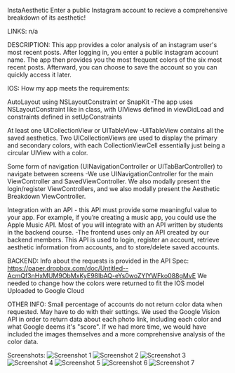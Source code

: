 InstaAesthetic
Enter a public Instagram account to recieve a comprehensive breakdown of its aesthetic!

LINKS: n/a

DESCRIPTION:
This app provides a color analysis of an instagram user's most recent posts.
After logging in, you enter a public instagram account name. The app then 
provides you the most frequent colors of the six most recent posts. Afterward, 
you can choose to save the account so you can quickly access it later.

IOS:
How my app meets the requirements:

AutoLayout using NSLayoutConstraint or SnapKit
-The app uses NSLayoutConstraint like in class, with UIViews defined in viewDidLoad and constraints defined in setUpConstraints

At least one UICollectionView or UITableView
-UITableView contains all the saved aesthetics. Two UICollectionViews are used to display the primary and secondary colors, with each CollectionViewCell essentially just being a circular UIView with a color.

Some form of navigation (UINavigationController or UITabBarController) to navigate between screens
-We use UINavigationController for the main ViewController and SavedViewController. We also modally present the login/register ViewControllers, and we also modally present the Aesthetic Breakdown ViewController.

Integration with an API - this API must provide some meaningful value to your app. For example, if you’re creating a music app, you could use the Apple Music API. Most of you will integrate with an API written by students in the backend course.
-The frontend uses only an API created by our backend members. This API is used to login, register an account, retrieve aesthetic information from accounts, and to store/delete saved accounts.

BACKEND:
Info about the requests is provided in the API Spec:
https://paper.dropbox.com/doc/Untitled--AcmQf3nHxMUM9ObMxKyE98IbAQ-eYs0woZYlYWFko088gMvE
We needed to change how the colors were returned to fit the IOS model
Uploaded to Google Cloud

OTHER INFO:
Small percentage of accounts do not return color data when requested. May have to do
with their settings.
We used the Google Vision API in order to return data about each
photo link, including each color and what Google deems it's "score".
If we had more time, we would have included the images themselves and
a more comprehensive analysis of the color data.

Screenshots:
![Screenshot 1](https://github.com/jordepic/InstaAesthetic-FINAL/blob/master/Screenshots/Screen%20Shot%202019-05-05%20at%208.44.20%20PM.png?raw=true)
![Screenshot 2](https://github.com/jordepic/InstaAesthetic-FINAL/blob/master/Screenshots/Screen%20Shot%202019-05-05%20at%208.44.42%20PM.png?raw=true)
![Screenshot 3](https://github.com/jordepic/InstaAesthetic-FINAL/blob/master/Screenshots/Screen%20Shot%202019-05-05%20at%208.45.18%20PM.png?raw=true)
![Screenshot 4](https://github.com/jordepic/InstaAesthetic-FINAL/blob/master/Screenshots/Screen%20Shot%202019-05-05%20at%208.45.35%20PM.png?raw=true)
![Screenshot 5](https://github.com/jordepic/InstaAesthetic-FINAL/blob/master/Screenshots/Screen%20Shot%202019-05-05%20at%208.46.06%20PM.png?raw=true)
![Screenshot 6](https://github.com/jordepic/InstaAesthetic-FINAL/blob/master/Screenshots/Screen%20Shot%202019-05-05%20at%208.46.52%20PM.png?raw=true)
![Screenshot 7](https://github.com/jordepic/InstaAesthetic-FINAL/blob/master/Screenshots/Screen%20Shot%202019-05-05%20at%208.47.05%20PM.png?raw=true)
